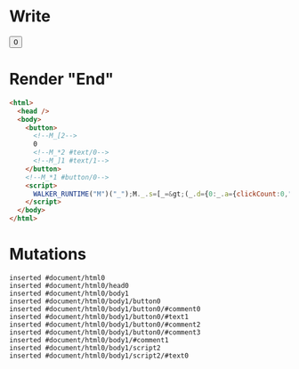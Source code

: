 # Write
  <button><!--M_[2-->0<!--M_*2 #text/0--><!--M_]1 #text/1--></button><!--M_*1 #button/0--><script>WALKER_RUNTIME("M")("_");M._.s=[_=>(_.d={0:_.a={clickCount:0,"#childScope/0":_.b={"#text/1!":_.c={}}},1:_.b,2:_.c},_.b.onClick=_._["packages/translator-tags/src/__tests__/fixtures/basic-component-renderBody/template.marko_0/onClick"](_.a),_.c._=_.a,_.b["#text/1("]=_._["packages/translator-tags/src/__tests__/fixtures/basic-component-renderBody/template.marko_1_renderer"](_.a),_.d)];M._.e=[2,"packages/translator-tags/src/__tests__/fixtures/basic-component-renderBody/template.marko_1_clickCount/subscriber",1,"packages/translator-tags/src/__tests__/fixtures/basic-component-renderBody/components/my-button.marko_0_onClick"];M._.d=1;M._.w()</script>


# Render "End"
```html
<html>
  <head />
  <body>
    <button>
      <!--M_[2-->
      0
      <!--M_*2 #text/0-->
      <!--M_]1 #text/1-->
    </button>
    <!--M_*1 #button/0-->
    <script>
      WALKER_RUNTIME("M")("_");M._.s=[_=&gt;(_.d={0:_.a={clickCount:0,"#childScope/0":_.b={"#text/1!":_.c={}}},1:_.b,2:_.c},_.b.onClick=_._["packages/translator-tags/src/__tests__/fixtures/basic-component-renderBody/template.marko_0/onClick"](_.a),_.c._=_.a,_.b["#text/1("]=_._["packages/translator-tags/src/__tests__/fixtures/basic-component-renderBody/template.marko_1_renderer"](_.a),_.d)];M._.e=[2,"packages/translator-tags/src/__tests__/fixtures/basic-component-renderBody/template.marko_1_clickCount/subscriber",1,"packages/translator-tags/src/__tests__/fixtures/basic-component-renderBody/components/my-button.marko_0_onClick"];M._.d=1;M._.w()
    </script>
  </body>
</html>
```

# Mutations
```
inserted #document/html0
inserted #document/html0/head0
inserted #document/html0/body1
inserted #document/html0/body1/button0
inserted #document/html0/body1/button0/#comment0
inserted #document/html0/body1/button0/#text1
inserted #document/html0/body1/button0/#comment2
inserted #document/html0/body1/button0/#comment3
inserted #document/html0/body1/#comment1
inserted #document/html0/body1/script2
inserted #document/html0/body1/script2/#text0
```